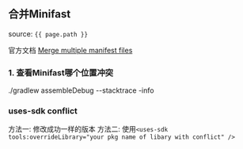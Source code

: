 ## 合并Minifast
source: `{{ page.path }}`

官方文档
[Merge multiple manifest files](https://developer.android.google.cn//studio/build/manifest-merge.html)

### 1. 查看Minifast哪个位置冲突

  ./gradlew assembleDebug --stacktrace -info


### uses-sdk conflict

  方法一: 修改成功一样的版本 <recommend>
  方法二: 使用`<uses-sdk tools:overrideLibrary="your pkg name of libary with conflict" />`

  
